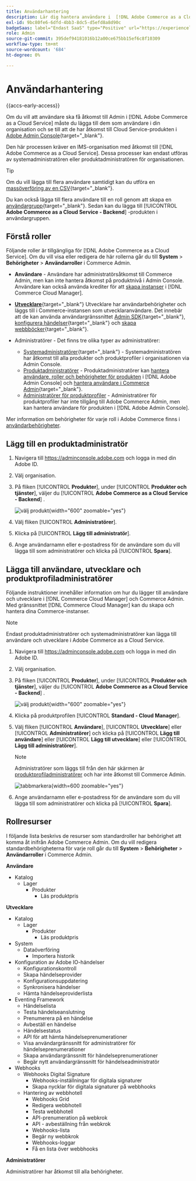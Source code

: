 ```yaml
---
title: Användarhantering
description: Lär dig hantera användare i  [!DNL Adobe Commerce as a Cloud Service].
exl-id: 9bc80fe6-6dfd-4bb3-8dc5-d5efd8a8d90c
badgeSaas: label="Endast SaaS" type="Positive" url="https://experienceleague.adobe.com/sv/docs/commerce/user-guides/product-solutions" tooltip="Gäller endast Adobe Commerce as a Cloud Service- och Adobe Commerce Optimizer-projekt (SaaS-infrastruktur som hanteras av Adobe)."
role: Admin
source-git-commit: 395def94181016b12a00ce675bb15ef6c8f10309
workflow-type: tm+mt
source-wordcount: '684'
ht-degree: 0%

---
```


# Användarhantering

{{accs-early-access}}

Om du vill att användare ska få åtkomst till Admin i [!DNL Adobe Commerce as a Cloud Service] måste du lägga till dem som användare i din organisation och se till att de har åtkomst till Cloud Service-produkten i [Adobe Admin Console](https://adminconsole.adobe.com){target="_blank"}.

Den här processen kräver en IMS-organisation med åtkomst till [!DNL Adobe Commerce as a Cloud Service]. Dessa processer kan endast utföras av systemadministratören eller produktadministratören för organisationen.

>[!TIP]
>
>Om du vill lägga till flera användare samtidigt kan du utföra en [massöverföring av en CSV](https://helpx.adobe.com/se/enterprise/using/bulk-upload-users.html){target="_blank"}.
> 
> Du kan också lägga till flera användare till en roll genom att skapa en [användargrupp](https://helpx.adobe.com/se/enterprise/using/user-groups.html){target="_blank"}. Sedan kan du lägga till [!UICONTROL **Adobe Commerce as a Cloud Service - Backend**] -produkten i användargruppen.

## Förstå roller

Följande roller är tillgängliga för [!DNL Adobe Commerce as a Cloud Service]. Om du vill visa eller redigera de här rollerna går du till **System** > **Behörigheter** > **Användarroller** i Commerce Admin.

* **Användare** - Användare har administratörsåtkomst till Commerce Admin, men kan inte hantera åtkomst på produktnivå i Admin Console. Användare kan också använda krediter för att [skapa instanser](./getting-started.md#create-an-instance) i [!DNL Commerce Cloud Manager].

* [**Utvecklare**](https://helpx.adobe.com/se/enterprise/using/manage-developers.html#Adddevelopers){target="_blank"} Utvecklare har användarbehörigheter och läggs till i Commerce-instansen som utvecklaranvändare. Det innebär att de kan använda användargränssnittet [Admin SDK](https://developer.adobe.com/commerce/extensibility/admin-ui-sdk/){target="_blank"}, [konfigurera händelser](https://developer.adobe.com/commerce/extensibility/events/){target="_blank"} och [skapa webbböcker](https://developer.adobe.com/commerce/extensibility/webhooks/){target="_blank"}.

* Administratörer - Det finns tre olika typer av administratörer:
   * [Systemadministratörer](https://helpx.adobe.com/se/enterprise/using/admin-roles.html){target="_blank"} - Systemadministratören har åtkomst till alla produkter och produktprofiler i organisationen via Admin Console.
   * [Produktadministratörer](#add-a-product-admin) - Produktadministratörer kan [hantera användare, roller och behörigheter för produkten](#add-users-and-admins) i [!DNL Adobe Admin Console] och [hantera användare i Commerce Admin](https://experienceleague.adobe.com/sv/docs/commerce-admin/systems/user-accounts/permissions-users-all#create-a-user){target="_blank"}.
   * [Administratörer för produktprofiler](#add-users-developers-and-product-profile-admins) - Administratörer för produktprofiler har inte tillgång till Adobe Commerce Admin, men kan hantera användare för produkten i [!DNL Adobe Admin Console].

Mer information om behörigheter för varje roll i Adobe Commerce finns i [användarbehörigheter](#user-permissions).

## Lägg till en produktadministratör

1. Navigera till https://adminconsole.adobe.com och logga in med din Adobe ID.

1. Välj organisation.

1. På fliken [!UICONTROL **Produkter**], under [!UICONTROL **Produkter och tjänster**], väljer du [!UICONTROL **Adobe Commerce as a Cloud Service - Backend**] .

   ![välj produkt](./assets/backend.png){width="600" zoomable="yes"}

1. Välj fliken [!UICONTROL **Administratörer**].

1. Klicka på [!UICONTROL **Lägg till administratör**].

1. Ange användarnamn eller e-postadress för de användare som du vill lägga till som administratörer och klicka på [!UICONTROL **Spara**].

## Lägga till användare, utvecklare och produktprofiladministratörer

Följande instruktioner innehåller information om hur du lägger till användare och utvecklare i [!DNL Commerce Cloud Manager] och Commerce Admin. Med gränssnittet [!DNL Commerce Cloud Manager] kan du skapa och hantera dina Commerce-instanser.

>[!NOTE]
>
>Endast produktadministratörer och systemadministratörer kan lägga till användare och utvecklare i Adobe Commerce as a Cloud Service.

1. Navigera till https://adminconsole.adobe.com och logga in med din Adobe ID.

1. Välj organisation.

1. På fliken [!UICONTROL **Produkter**], under [!UICONTROL **Produkter och tjänster**], väljer du [!UICONTROL **Adobe Commerce as a Cloud Service - Backend**] .

   ![välj produkt](./assets/backend.png){width="600" zoomable="yes"}

1. Klicka på produktprofilen [!UICONTROL **Standard - Cloud Manager**].

1. Välj fliken [!UICONTROL **Användare**], [!UICONTROL **Utvecklare**] eller [!UICONTROL **Administratörer**] och klicka på [!UICONTROL **Lägg till användare**] eller [!UICONTROL **Lägg till utvecklare**] eller [!UICONTROL **Lägg till administratörer**].

   >[!NOTE]
   >
   >Administratörer som läggs till från den här skärmen är [produktprofiladministratörer](#understanding-roles) och har inte åtkomst till Commerce Admin.

   ![tabbmarkera](./assets/tab-select.png){width=600 zoomable="yes"}

1. Ange användarnamn eller e-postadress för de användare som du vill lägga till som administratörer och klicka på [!UICONTROL **Spara**].

## Rollresurser

I följande lista beskrivs de resurser som standardroller har behörighet att komma åt inifrån Adobe Commerce Admin. Om du vill redigera standardbehörigheterna för varje roll går du till **System** > **Behörigheter** > **Användarroller** i Commerce Admin.

**Användare**

* Katalog
   * Lager
      * Produkter
         * Läs produktpris

**Utvecklare**

* Katalog
   * Lager
      * Produkter
         * Läs produktpris
* System
   * Dataöverföring
      * Importera historik
* Konfiguration av Adobe IO-händelser
   * Konfigurationskontroll
   * Skapa händelseprovider
   * Konfigurationsuppdatering
   * Synkronisera händelser
   * Hämta händelseproviderlista
* Eventing Framework
   * Händelselista
   * Testa händelseanslutning
   * Prenumerera på en händelse
   * Avbeställ en händelse
   * Händelsestatus
   * API för att hämta händelseprenumerationer
   * Visa användargränssnitt för administratörer för händelseprenumerationer
   * Skapa användargränssnitt för händelseprenumerationer
   * Begär nytt användargränssnitt för händelseadministratör
* Webhooks
   * Webhooks Digital Signature
      * Webhooks-inställningar för digitala signaturer
      * Skapa nycklar för digitala signaturer på webbhooks
   * Hantering av webbhotell
      * Webhooks Grid
      * Redigera webbhotell
      * Testa webbhotell
      * API-prenumeration på webkrok
      * API - avbeställning från webkrok
      * Webhooks-lista
      * Begär ny webbkrok
      * Webhooks-loggar
      * Få en lista över webbhooks

**Administratörer**

Administratörer har åtkomst till alla behörigheter.
